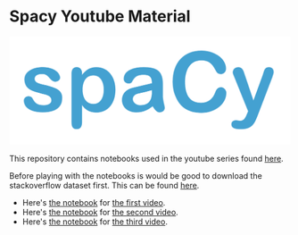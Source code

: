 # Spacy Youtube Material 

![](images/spacy.png)

This repository contains notebooks used in the youtube series found [here](https://www.youtube.com/watch?v=WnGPv6HnBok&list=PLBmcuObd5An559HbDr_alBnwVsGq-7uTF).

Before playing with the notebooks is would be good to download the stackoverflow dataset first. This can be found [here](https://www.kaggle.com/stackoverflow/stacksample).

- Here's [the notebook](https://github.com/koaning/spacy-youtube-material/blob/master/01-intro-to-spacy.ipynb) for [the first video](https://www.youtube.com/watch?v=WnGPv6HnBok&list=PLBmcuObd5An559HbDr_alBnwVsGq-7uTF).
- Here's [the notebook](https://github.com/koaning/spacy-youtube-material/blob/master/02-match-more-languages.ipynb) for [the second video](https://www.youtube.com/watch?v=KL4-Mpgbahw&list=PLBmcuObd5An559HbDr_alBnwVsGq-7uTF).
- Here's [the notebook](https://github.com/koaning/spacy-youtube-material/blob/master/03-labelling-evaluation.ipynb) for [the third video](https://www.youtube.com/watch?v=4V0JDdohxAk).
